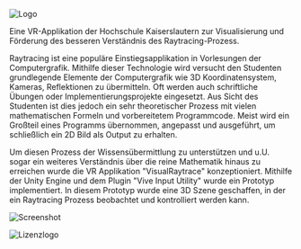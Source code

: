 

![Logo](https://seafile.rlp.net/f/292d69e3baf046f89c7b/?dl=1 )

Eine VR-Applikation der Hochschule Kaiserslautern zur Visualisierung und Förderung des besseren Verständnis des Raytracing-Prozess.

Raytracing ist eine populäre Einstiegsapplikation in Vorlesungen der Computergrafik. Mithilfe dieser Technologie wird versucht den Studenten grundlegende Elemente der Computergrafik wie 3D Koordinatensystem, Kameras, Reflektionen zu übermitteln. Oft werden auch schriftliche Übungen oder Implementierungsprojekte eingesetzt. Aus Sicht des Studenten ist dies jedoch ein sehr theoretischer Prozess mit vielen mathematischen Formeln und vorbereitetem Programmcode. Meist wird ein Großteil eines Programms übernommen, angepasst und ausgeführt, um schließlich ein 2D Bild als Output zu erhalten. 

Um diesen Prozess der Wissensübermittlung zu unterstützen und u.U. sogar ein weiteres Verständnis über die reine Mathematik hinaus zu erreichen wurde die VR Applikation "VisualRaytrace" konzeptioniert. Mithilfe der Unity Engine und dem Plugin "Vive Input Utility" wurde ein Prototyp implementiert. In diesem Prototyp wurde eine 3D Szene geschaffen, in der ein Raytracing Prozess beobachtet und kontrolliert werden kann.

![Screenshot](https://seafile.rlp.net/f/4a1b21c989674d1090c5/?dl=1)



![Lizenzlogo](https://licensebuttons.net/l/by-nc-sa/3.0/de/88x31.png)
